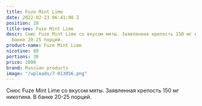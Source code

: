 ```yaml
---
title: Fuze Mint Lime
date: 2022-02-23 06:41:00 Z
position: 28
title-seo: Fuze Mint Lime
descr: Снюс Fuze Mint Lime со вкусом мяты. Заявленная крепость 150 мг никотина. В
  банке 20-25 порций.
product-name: Fuze Mint Lime
nicotine: 80
portions: 30
price: 2800
brand: Russian products
image: "/uploads/7-013056.png"
---
```


Снюс Fuze Mint Lime со вкусом мяты. Заявленная крепость 150 мг никотина. В банке 20-25 порций.